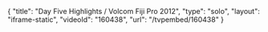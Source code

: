 {
    "title": "Day Five Highlights \/ Volcom Fiji Pro 2012",
    "type": "solo",
    "layout": "iframe-static",
    "videoId": "160438",
    "url": "\/tvpembed\/160438"
}